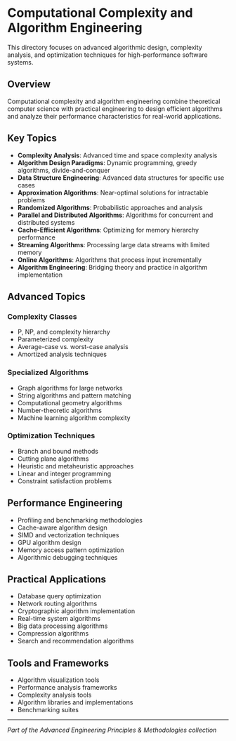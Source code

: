 # Computational Complexity and Algorithm Engineering

This directory focuses on advanced algorithmic design, complexity analysis, and optimization techniques for high-performance software systems.

## Overview

Computational complexity and algorithm engineering combine theoretical computer science with practical engineering to design efficient algorithms and analyze their performance characteristics for real-world applications.

## Key Topics

- **Complexity Analysis**: Advanced time and space complexity analysis
- **Algorithm Design Paradigms**: Dynamic programming, greedy algorithms, divide-and-conquer
- **Data Structure Engineering**: Advanced data structures for specific use cases
- **Approximation Algorithms**: Near-optimal solutions for intractable problems
- **Randomized Algorithms**: Probabilistic approaches and analysis
- **Parallel and Distributed Algorithms**: Algorithms for concurrent and distributed systems
- **Cache-Efficient Algorithms**: Optimizing for memory hierarchy performance
- **Streaming Algorithms**: Processing large data streams with limited memory
- **Online Algorithms**: Algorithms that process input incrementally
- **Algorithm Engineering**: Bridging theory and practice in algorithm implementation

## Advanced Topics

### Complexity Classes
- P, NP, and complexity hierarchy
- Parameterized complexity
- Average-case vs. worst-case analysis
- Amortized analysis techniques

### Specialized Algorithms
- Graph algorithms for large networks
- String algorithms and pattern matching
- Computational geometry algorithms
- Number-theoretic algorithms
- Machine learning algorithm complexity

### Optimization Techniques
- Branch and bound methods
- Cutting plane algorithms
- Heuristic and metaheuristic approaches
- Linear and integer programming
- Constraint satisfaction problems

## Performance Engineering

- Profiling and benchmarking methodologies
- Cache-aware algorithm design
- SIMD and vectorization techniques
- GPU algorithm design
- Memory access pattern optimization
- Algorithmic debugging techniques

## Practical Applications

- Database query optimization
- Network routing algorithms
- Cryptographic algorithm implementation
- Real-time system algorithms
- Big data processing algorithms
- Compression algorithms
- Search and recommendation algorithms

## Tools and Frameworks

- Algorithm visualization tools
- Performance analysis frameworks
- Complexity analysis tools
- Algorithm libraries and implementations
- Benchmarking suites

---

*Part of the Advanced Engineering Principles & Methodologies collection*
